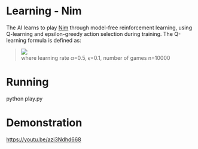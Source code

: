 # Learning - Nim 
The AI learns to play [Nim](https://en.wikipedia.org/wiki/Nim) through model-free reinforcement learning, using Q-learning and epsilon-greedy action selection during training. The Q-learning formula is defined as:
> <img src="https://render.githubusercontent.com/render/math?math=\LARGE%20Q(s,a)%20\leftarrow%20Q(s,a)%20%2B%20\alpha(newEstimate%20-%20oldEstimate)"> <br>
> where learning rate $\alpha$=0.5, $\epsilon$=0.1, number of games n=10000 

# Running
python play.py 

# Demonstration
https://youtu.be/azi3Ndhd668

